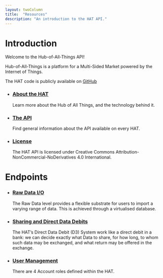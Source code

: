 ```yaml
---
layout: twoColumn
title:  "Resources"
description: "An introduction to the HAT API."
---
```


<h1>Introduction</h1>
<p>Welcome to the Hub-of-All-Things API!</p>

<p>Hub-of-All-Things is a platform for a Multi-Sided Market powered by the Internet of Things.</p>

<p>The HAT code is publicly available on <a href="http://github.com/Hub-of-all-Things/HAT2.0">GitHub</a></p>
<ul class="article-list">
    <li>
        <h3><a href="/api-docs/about_the_hat.html">About the HAT</a></h3>
        <p>Learn more about the Hub of All Things, and the technology behind it.</p>
    </li>
    <li>
        <h3><a href="/api-docs/the_api.html">The API</a></h3>
        <p>Find general information about the API available on every HAT.</p>
    </li>
    <li>
        <h3><a href="/api-docs/license.html">License</a></h3>
        <p>The HAT API is licensed under Creative Commons Attribution-NonCommercial-NoDerivatives 4.0 International.</p>
    </li>
</ul>


<h1>Endpoints</h1>
<ul class="article-list">
    <li>
        <h3><a href="/api-docs/raw_data_input_and_output.html">Raw Data I/O</a></h3>
        <p>The Raw Data level provides a flexible substrate for users to import a varying range of data. This is achieved through a virtualised database.</p>
    </li>
    <li>
        <h3><a href="/api-docs/sharing_and_direct_data_debits.html">Sharing and Direct Data Debits</a></h3>
        <p>The HAT’s Direct Data Debit (D3) System work like a direct debit in a bank: we can decide exactly what Data to share, for how long, to whom such data may be exchanged, and what return may be offered in the exchange.</p>
    </li>
    <li>
        <h3><a href="/api-docs/user_management.html">User Management</a></h3>
        <p>There are 4 Account roles defined within the HAT.</p>
    </li>
</ul>
